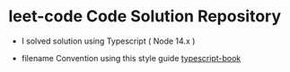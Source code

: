 # leet-code Code Solution Repository
* I solved solution using Typescript ( Node 14.x )

* filename Convention using this style guide [typescript-book](https://github.com/basarat/typescript-book/blob/master/docs/styleguide/styleguide.md#filename)